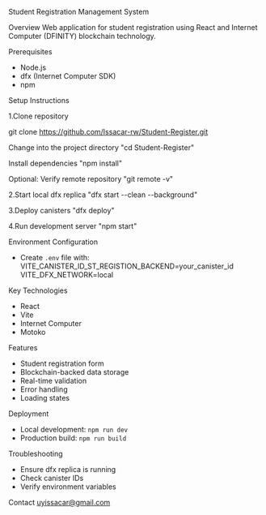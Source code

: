 Student Registration Management System

Overview
Web application for student registration using React and Internet Computer (DFINITY) blockchain technology.

Prerequisites
- Node.js
- dfx (Internet Computer SDK)
- npm

Setup Instructions

1.Clone repository

git clone https://github.com/Issacar-rw/Student-Register.git

Change into the project directory
"cd Student-Register"

Install dependencies
"npm install"

Optional: Verify remote repository
"git remote -v"

2.Start local dfx replica
"dfx start --clean --background"

3.Deploy canisters
"dfx deploy"

4.Run development server
"npm start"

Environment Configuration
- Create `.env` file with:
VITE_CANISTER_ID_ST_REGISTION_BACKEND=your_canister_id
VITE_DFX_NETWORK=local

Key Technologies
- React
- Vite
- Internet Computer
- Motoko

Features
- Student registration form
- Blockchain-backed data storage
- Real-time validation
- Error handling
- Loading states

Deployment
- Local development: `npm run dev`
- Production build: `npm run build`

Troubleshooting
- Ensure dfx replica is running
- Check canister IDs
- Verify environment variables

Contact
uyissacar@gmail.com
